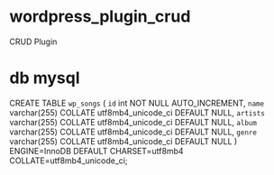# wordpress_plugin_crud
CRUD Plugin
# db mysql

CREATE TABLE `wp_songs` (
  `id` int NOT NULL AUTO_INCREMENT,
  `name` varchar(255) COLLATE utf8mb4_unicode_ci DEFAULT NULL,
  `artists` varchar(255) COLLATE utf8mb4_unicode_ci DEFAULT NULL,
  `album` varchar(255) COLLATE utf8mb4_unicode_ci DEFAULT NULL,
  `genre` varchar(255) COLLATE utf8mb4_unicode_ci DEFAULT NULL
) ENGINE=InnoDB DEFAULT CHARSET=utf8mb4 COLLATE=utf8mb4_unicode_ci;
